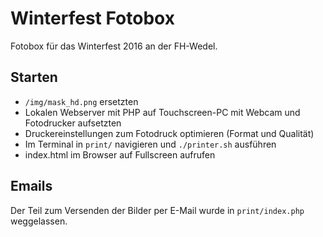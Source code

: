 # Winterfest Fotobox

Fotobox für das Winterfest 2016 an der FH-Wedel.

## Starten

- `/img/mask_hd.png` ersetzten
- Lokalen Webserver mit PHP auf Touchscreen-PC mit Webcam und Fotodrucker
  aufsetzten
- Druckereinstellungen zum Fotodruck optimieren (Format und Qualität)
- Im Terminal in `print/` navigieren und `./printer.sh` ausführen
- index.html im Browser auf Fullscreen aufrufen

## Emails

Der Teil zum Versenden der Bilder per E-Mail wurde in `print/index.php`
weggelassen.
